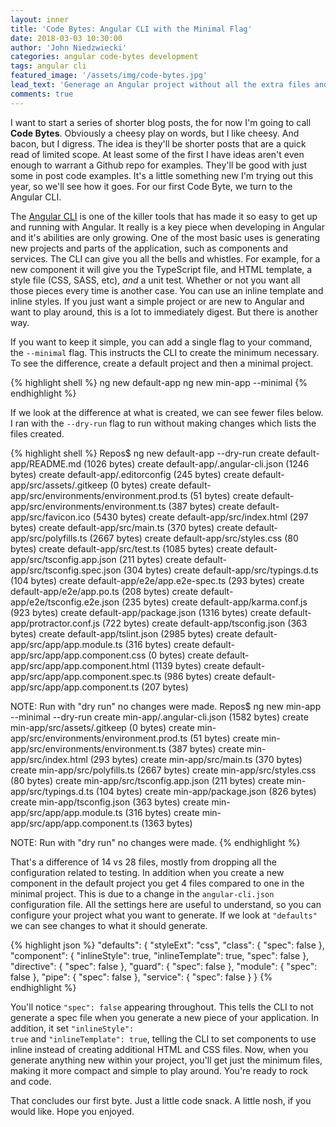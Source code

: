 ```yaml
---
layout: inner
title: 'Code Bytes: Angular CLI with the Minimal Flag'
date: 2018-03-03 10:30:00
author: 'John Niedzwiecki'
categories: angular code-bytes development
tags: angular cli
featured_image: '/assets/img/code-bytes.jpg'
lead_text: 'Generage an Angular project without all the extra files and fluff with the --minimal flag.'
comments: true
---
```


I want to start a series of shorter blog posts, the for now I'm going to call **Code Bytes**. Obviously a cheesy play on words, but I like cheesy. And bacon, but I digress. The idea is they'll be shorter posts that are a quick read of limited scope. At least some of the first I have ideas aren't even enough to warrant a Github repo for examples. They'll be good with just some in post code examples. It's a little something new I'm trying out this year, so we'll see how it goes. For our first Code Byte, we turn to the Angular CLI.

The [Angular CLI](https://cli.angular.io/) is one of the killer tools that has made it so easy to get up and running with Angular. It really is a key piece when developing in Angular and it's abilities are only growing. One of the most basic uses is generating new projects and parts of the application, such as components and services. The CLI can give you all the bells and whistles. For example, for a new component it will give you the TypeScript file, and HTML template, a style file (CSS, SASS, etc), _and_ a unit test. Whether or not you want all those pieces every time is another case. You can use an inline template and inline styles. If you just want a simple project or are new to Angular and want to play around, this is a lot to immediately digest. But there is another way.

If you want to keep it simple, you can add a single flag to your command, the <code>--minimal</code> flag. This instructs the CLI to create the minimum necessary. To see the difference, create a default project and then a minimal project.

{% highlight shell %}
ng new default-app
ng new min-app --minimal
{% endhighlight %}

If we look at the difference at what is created, we can see fewer files below. I ran with the <code>--dry-run</code> flag to run without making changes which lists the files created. 

{% highlight shell %}
Repos$ ng new default-app --dry-run
  create default-app/README.md (1026 bytes)
  create default-app/.angular-cli.json (1246 bytes)
  create default-app/.editorconfig (245 bytes)
  create default-app/src/assets/.gitkeep (0 bytes)
  create default-app/src/environments/environment.prod.ts (51 bytes)
  create default-app/src/environments/environment.ts (387 bytes)
  create default-app/src/favicon.ico (5430 bytes)
  create default-app/src/index.html (297 bytes)
  create default-app/src/main.ts (370 bytes)
  create default-app/src/polyfills.ts (2667 bytes)
  create default-app/src/styles.css (80 bytes)
  create default-app/src/test.ts (1085 bytes)
  create default-app/src/tsconfig.app.json (211 bytes)
  create default-app/src/tsconfig.spec.json (304 bytes)
  create default-app/src/typings.d.ts (104 bytes)
  create default-app/e2e/app.e2e-spec.ts (293 bytes)
  create default-app/e2e/app.po.ts (208 bytes)
  create default-app/e2e/tsconfig.e2e.json (235 bytes)
  create default-app/karma.conf.js (923 bytes)
  create default-app/package.json (1316 bytes)
  create default-app/protractor.conf.js (722 bytes)
  create default-app/tsconfig.json (363 bytes)
  create default-app/tslint.json (2985 bytes)
  create default-app/src/app/app.module.ts (316 bytes)
  create default-app/src/app/app.component.css (0 bytes)
  create default-app/src/app/app.component.html (1139 bytes)
  create default-app/src/app/app.component.spec.ts (986 bytes)
  create default-app/src/app/app.component.ts (207 bytes)

NOTE: Run with "dry run" no changes were made.
Repos$ ng new min-app --minimal --dry-run
  create min-app/.angular-cli.json (1582 bytes)
  create min-app/src/assets/.gitkeep (0 bytes)
  create min-app/src/environments/environment.prod.ts (51 bytes)
  create min-app/src/environments/environment.ts (387 bytes)
  create min-app/src/index.html (293 bytes)
  create min-app/src/main.ts (370 bytes)
  create min-app/src/polyfills.ts (2667 bytes)
  create min-app/src/styles.css (80 bytes)
  create min-app/src/tsconfig.app.json (211 bytes)
  create min-app/src/typings.d.ts (104 bytes)
  create min-app/package.json (826 bytes)
  create min-app/tsconfig.json (363 bytes)
  create min-app/src/app/app.module.ts (316 bytes)
  create min-app/src/app/app.component.ts (1363 bytes)

NOTE: Run with "dry run" no changes were made.
{% endhighlight %}

That's a difference of 14 vs 28 files, mostly from dropping all the configuration related to testing. In addition when you create a new component in the default project you get 4 files compared to one in the minimal project. This is due to a change in the <code>angular-cli.json</code> configuration file. All the settings here are useful to understand, so you can configure your project what you want to generate. If we look at <code>"defaults"</code> we can see changes to what it should generate.

{% highlight json %}
"defaults": {
    "styleExt": "css",
    "class": {
      "spec": false
    },
    "component": {
      "inlineStyle": true,
      "inlineTemplate": true,
      "spec": false
    },
    "directive": {
      "spec": false
    },
    "guard": {
      "spec": false
    },
    "module": {
      "spec": false
    },
    "pipe": {
      "spec": false
    },
    "service": {
      "spec": false
    }
  }
  {% endhighlight %}

  You'll notice <code>"spec": false</code> appearing throughout. This tells the CLI to not generate a spec file when you generate a new piece of your application. In addition, it set <code>"inlineStyle": true</code> and <code>"inlineTemplate": true</code>, telling the CLI to set components to use inline instead of creating additional HTML and CSS files. Now, when you generate anything new within your project, you'll get just the minimum files, making it more compact and simple to play around. You're ready to rock and code.

  That concludes our first byte. Just a little code snack. A little nosh, if you would like. Hope you enjoyed.